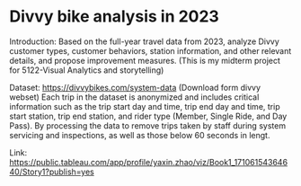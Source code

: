 # Divvy bike analysis in 2023
Introduction: Based on the full-year travel data from 2023, analyze Divvy customer types, customer behaviors, station information, and other relevant details, and propose improvement measures.
(This is my midterm project for 5122-Visual Analytics and storytelling)

Dataset: https://divvybikes.com/system-data
(Download form divvy webset)
Each trip in the dataset is anonymized and includes critical information such as the trip start day and time, trip end day and time, trip start station, trip end station, and rider type (Member, Single Ride, and Day Pass). By processing the data to remove trips taken by staff during system servicing and inspections, as well as those below 60 seconds in lengt.

Link: https://public.tableau.com/app/profile/yaxin.zhao/viz/Book1_17106154364640/Story1?publish=yes